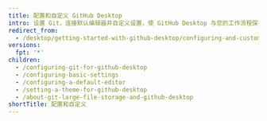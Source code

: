 ```yaml
---
title: 配置和自定义 GitHub Desktop
intro: 设置 Git，连接默认编辑器并自定义设置，使 GitHub Desktop 与您的工作流程保持一致。
redirect_from:
  - /desktop/getting-started-with-github-desktop/configuring-and-customizing-github-desktop
versions:
  fpt: '*'
children:
  - /configuring-git-for-github-desktop
  - /configuring-basic-settings
  - /configuring-a-default-editor
  - /setting-a-theme-for-github-desktop
  - /about-git-large-file-storage-and-github-desktop
shortTitle: 配置和自定义
---
```


